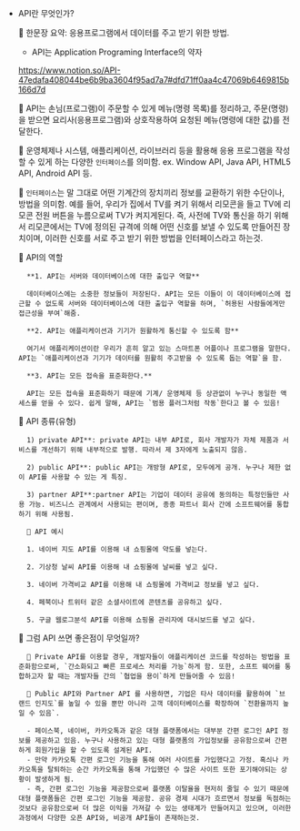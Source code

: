 - API란 무엇인가?

    🌺 한문장 요약: 응용프로그램에서 데이터를 주고 받기 위한 방법.

    - API는 Application Programing Interface의 약자

    https://www.notion.so/API-47edafa408044be6b9ba3604f95ad7a7#dfd71ff0aa4c47069b6469815b166d7d

    🌹 API는 손님(프로그램)이 주문할 수 있게 메뉴(명령 목록)를 정리하고, 주문(명령)을 받으면 요리사(응용프로그램)와 상호작용하여 요청된 메뉴(명령에 대한 값)를 전달한다.

    🌹 운영체제나 시스템, 애플리케이션, 라이브러리 등을 활용해 응용 프로그램을 작성할 수 있게 하는 다양한 `인터페이스`를 의미함. ex. Window API, Java API, HTML5 API, Android API 등.

    🌹 `인터페이스`는 말 그대로 어떤 기계간의 장치끼리 정보를 교환하기 위한 수단이나, 방법을 의미함. 예를 들어, 우리가 집에서 TV를 켜기 위해서 리모콘을 들고 TV에 리모콘 전원 버튼을 누름으로써 TV가 켜지게된다. 즉, 사전에 TV와 통신을 하기 위해서 리모콘에서는 TV에 정의된 규격에 의해 어떤 신호를 보낼 수 있도록 만들어진 장치이며, 이러한 신호를 서로 주고 받기 위한 방법을 인터페이스라고 하는것.

    🌺 API의 역할

        **1. API는 서버와 데이터베이스에 대한 출입구 역할**

        데이터베이스에는 소중한 정보들이 저장된다. API는 모든 이들이 이 데이터베이스에 접근할 수 없도록 서버와 데이터베이스에 대한 출입구 역할을 하며, `허용된 사람들에게만 접근성을 부여`해줌.

        **2. API는 애플리케이션과 기기가 원활하게 통신할 수 있도록 함**

        여기서 애플리케이션이란 우리가 흔히 알고 있는 스마트폰 어플이나 프로그램을 말한다. API는 `애플리케이션과 기기가 데이터를 원활히 주고받을 수 있도록 돕는 역할`을 함.

        **3. API는 모든 접속을 표준화한다.**

        API는 모든 접속을 표준화하기 때문에 기계/ 운영체제 등 상관없이 누구나 동일한 액세스를 얻을 수 있다. 쉽게 말해, API는 `범용 플러그처럼 작동`한다고 볼 수 있음!

    🌺 API 종류(유형)

        1) private API**: private API는 내부 API로, 회사 개발자가 자체 제품과 서비스를 개선하기 위해 내부적으로 발행. 따라서 제 3자에게 노출되지 않음.

        2) public API**: public API는 개방형 API로, 모두에게 공개. 누구나 제한 없이 API를 사용할 수 있는 게 특징.

        3) partner API**:partner API는 기업이 데이터 공유에 동의하는 특정인들만 사용 가능. 비즈니스 관계에서 사용되는 편이며, 종종 파트너 회사 간에 소프트웨어를 통합하기 위해 사용됨.

        🌹 API 예시

        1. 네이버 지도 API를 이용해 내 쇼핑몰에 약도를 넣는다.

        2. 기상청 날씨 API를 이용해 내 쇼핑몰에 날씨를 넣고 싶다.

        3. 네이버 가격비교 API를 이용해 내 쇼핑몰에 가격비교 정보를 넣고 싶다.

        4. 페북이나 트위터 같은 소셜사이트에 콘텐츠를 공유하고 싶다.

        5. 구글 웹로그분석 API를 이용해 쇼핑몰 관리자에 대시보드를 넣고 싶다.

    🌺 그럼 API 쓰면 좋은점이 무엇일까?

        🐤 Private API를 이용할 경우, 개발자들이 애플리케이션 코드를 작성하는 방법을 표준화함으로써, `간소화되고 빠른 프로세스 처리를 가능`하게 함. 또한, 소프트 웨어를 통합하고자 할 때는 개발자들 간의 `협업을 용이`하게 만들어줄 수 있음!

        🐤 Public API와 Partner API 를 사용하면, 기업은 타사 데이터를 활용하여 `브랜드 인지도`를 높일 수 있을 뿐만 아니라 고객 데이터베이스를 확장하여 `전환율까지 높일 수 있음`.

        - 페이스북, 네이버, 카카오톡과 같은 대형 플랫폼에서는 대부분 간편 로그인 API 정보를 제공하고 있음. 누구나 사용하고 있는 대형 플랫폼의 가입정보를 공유함으로써 간편하게 회원가입을 할 수 있도록 설계된 API.
        - 만약 카카오톡 간편 로그인 기능을 통해 여러 사이트를 가입했다고 가정. 혹싀나 카카오톡을 탈퇴하는 순간 카카오톡을 통해 가입했던 수 많은 사이트 또한 포기해야되는 상황이 발생하게 됨.
        - 즉, 간편 로그인 기능을 제공함으로써 플랫폼 이탈율을 현저히 줄일 수 있기 때문에 대형 플랫폼들은 간편 로그인 기능을 제공함. 공유 경제 시대가 흐르면서 정보를 독점하는것보다 공유함으로써 더 많은 이익을 가져갈 수 있는 생태계가 만들어지고 있으며, 이러한 과정에서 다양한 오픈 API와, 비공개 API들이 존재하는것.
